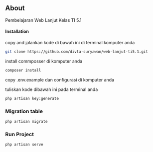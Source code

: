 ## About

Pembelajaran Web Lanjut Kelas TI 5.1

#### Installation

copy and jalankan kode di bawah ini di terminal komputer anda

```bash
git clone https://github.com/divta-suryawan/web-lanjut-ti5.1.git
```

install commposser di komputer anda

```bash
composer install
```

copy .env.example dan configurasi di komputer anda

tuliskan kode dibawah ini pada terminal anda

```bash
php artisan key:generate
```

### Migration table

```bash
php artisan migrate
```

### Run Project

```bash
php artisan serve
```
